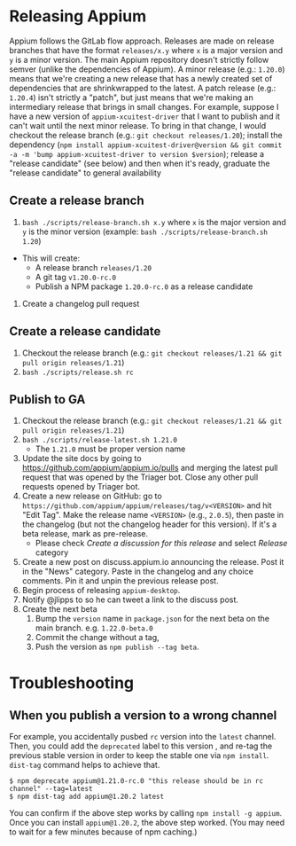 # Releasing Appium
Appium follows the GitLab flow approach. Releases are made on release branches that have the format `releases/x.y` where `x` is a major version and `y` is a minor version. The main Appium repository doesn't strictly follow semver (unlike the dependencies of Appium). A minor release (e.g.: `1.20.0`) means that we're creating a new release that has a newly created set of dependencies that are shrinkwrapped to the latest. A patch release (e.g.: `1.20.4`) isn't strictly a "patch", but just means that we're making an intermediary release that brings in small changes. For example, suppose I have a new version of `appium-xcuitest-driver` that I want to publish and it can't wait until the next minor release. To bring in that change, I would checkout the release branch (e.g.: `git checkout releases/1.20`); install the dependency (`npm install appium-xcuitest-driver@version && git commit -a -m 'bump appium-xcuitest-driver to version $version`); release a "release candidate" (see below) and then when it's ready, graduate the "release candidate" to general availability

## Create a release branch
1. `bash ./scripts/release-branch.sh x.y` where `x` is the major version and `y` is the minor version (example: `bash ./scripts/release-branch.sh 1.20`)
  * This will create:
    * A release branch `releases/1.20`
    * A git tag `v1.20.0-rc.0`
    * Publish a NPM package `1.20.0-rc.0` as a release candidate
1. Create a changelog pull request

## Create a release candidate
1. Checkout the release branch (e.g.: `git checkout releases/1.21 && git pull origin releases/1.21`)
1. `bash ./scripts/release.sh rc`

## Publish to GA
1. Checkout the release branch (e.g.: `git checkout releases/1.21 && git pull origin releases/1.21`)
1. `bash ./scripts/release-latest.sh 1.21.0`
    - The `1.21.0` must be proper version name
1. Update the site docs by going to https://github.com/appium/appium.io/pulls and merging the latest pull request that was opened by the Triager bot. Close any other pull requests opened by Triager bot.
1. Create a new release on GitHub: go to `https://github.com/appium/appium/releases/tag/v<VERSION>` and hit "Edit Tag". Make the release name `<VERSION>` (e.g., `2.0.5`), then paste in the changelog (but not the changelog header for this version). If it's a beta release, mark as pre-release.
    - Please check _Create a discussion for this release_ and select _Release_ category
1. Create a new post on discuss.appium.io announcing the release. Post it in the "News" category. Paste in the changelog and any choice comments. Pin it and unpin the previous release post.
1. Begin process of releasing `appium-desktop`.
1. Notify @jlipps to so he can tweet a link to the discuss post.
1. Create the next beta
    1. Bump the `version` name in `package.json` for the next beta on the main branch. e.g. `1.22.0-beta.0`
    2. Commit the change without a tag,
    3. Push the version as `npm publish --tag beta`.

# Troubleshooting

## When you publish a version to a wrong channel

For example, you accidentally pusbed `rc` version into the `latest` channel.
Then, you could add the `deprecated` label to this version , and re-tag the previous stable version in order to keep the stable one via `npm install`.
`dist-tag` command helps to achieve that.

```
$ npm deprecate appium@1.21.0-rc.0 "this release should be in rc channel" --tag=latest
$ npm dist-tag add appium@1.20.2 latest
```

You can confirm if the above step works by calling `npm install -g appium`.
Once you can install `appium@1.20.2`, the above step worked.
(You may need to wait for a few minutes because of npm caching.)
